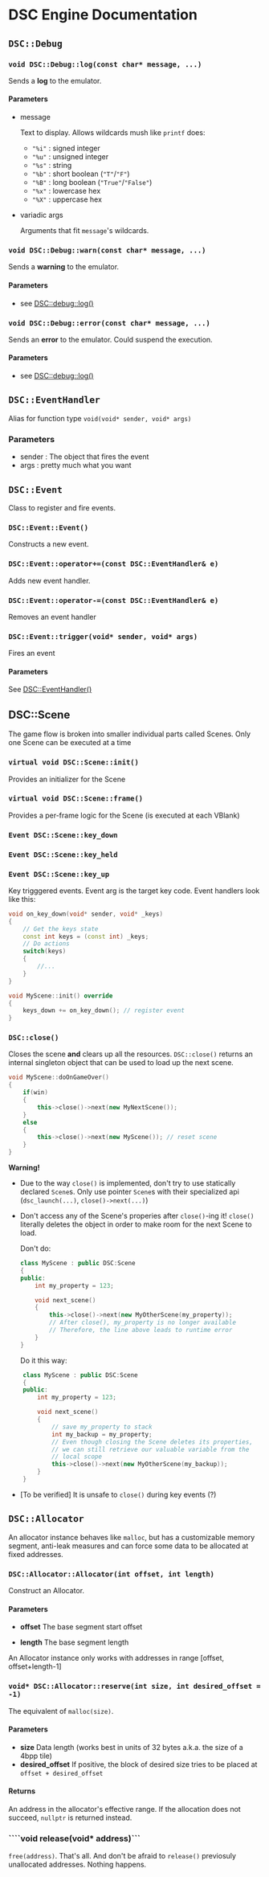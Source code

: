# DSC Engine Documentation

## ```DSC::Debug```

### ```void DSC::Debug::log(const char* message, ...)```

Sends a **log** to the emulator. 

#### Parameters
- message

    Text to display. Allows wildcards mush like `printf` does:
    - `"%i"` : signed integer
    - `"%u"` : unsigned integer
    - `"%s"` : string
    - `"%b"` : short boolean (`"T"`/`"F"`)
    - `"%B"` : long boolean (`"True"`/`"False"`)
    - `"%x"` : lowercase hex
    - `"%X"` : uppercase hex
- variadic args

    Arguments that fit `message`'s wildcards.

### ```void DSC::Debug::warn(const char* message, ...)```

Sends a **warning** to the emulator. 

#### Parameters
- see [DSC::debug::log()](#void-dscdebuglogconst-char-message)

### ```void DSC::Debug::error(const char* message, ...)```

Sends an **error** to the emulator. Could suspend the execution.

#### Parameters
- see [DSC::debug::log()](#void-dscdebuglogconst-char-message)


## ```DSC::EventHandler```

Alias for function type `void(void* sender, void* args)`

### Parameters
- sender : The object that fires the event
- args : pretty much what you want



## ```DSC::Event```

Class to register and fire events.

### ```DSC::Event::Event()```

Constructs a new event.

### ```DSC::Event::operator+=(const DSC::EventHandler& e)```

Adds new event handler.

### ```DSC::Event::operator-=(const DSC::EventHandler& e)```

Removes an event handler

### ```DSC::Event::trigger(void* sender, void* args)```

Fires an event

#### Parameters

See [DSC::EventHandler()](#dsceventhandler)

## DSC::Scene

The game flow is broken into smaller individual parts called Scenes. Only one Scene can be executed at a time

### ```virtual void DSC::Scene::init()```

Provides an initializer for the Scene

### ```virtual void DSC::Scene::frame()```

Provides a per-frame logic for the Scene (is executed at each VBlank)

### ```Event DSC::Scene::key_down```

### ```Event DSC::Scene::key_held```

### ```Event DSC::Scene::key_up```

Key trigggered events. Event arg is the target key code. Event handlers look like this:

```C++
void on_key_down(void* sender, void* _keys) 
{
    // Get the keys state
    const int keys = (const int) _keys;
    // Do actions
    switch(keys)
    {
        //...
    }
}

void MyScene::init() override 
{
    keys_down += on_key_down(); // register event
}
```

### ```DSC::close()```

Closes the scene **and** clears up all the resources. `DSC::close()` returns an internal singleton object
that can be used to load up the next scene.

```C++
void MyScene::doOnGameOver()
{    
    if(win)
    {
        this->close()->next(new MyNextScene());
    }
    else
    {
        this->close()->next(new MyScene()); // reset scene
    }    
}
```

**Warning!**
- Due to the way `close()` is implemented, don't try to use statically declared `Scene`s.
    Only use pointer `Scene`s with their specialized api (`dsc_launch(...)`, `close()->next(...)`)


- Don't access any of the Scene's properies after `close()`-ing it!
    `close()` literally deletes the object in order to make room for the
    next Scene to load. 

    Don't do:

    ```C++
    class MyScene : public DSC:Scene
    {
    public:
        int my_property = 123;

        void next_scene() 
        {
            this->close()->next(new MyOtherScene(my_property));                        
            // After close(), my_property is no longer available
            // Therefore, the line above leads to runtime error
        }
    }
    ```

    Do it this way:

```C++
    class MyScene : public DSC:Scene
    {
    public:
        int my_property = 123;

        void next_scene() 
        {
            // save my_property to stack
            int my_backup = my_property;
            // Even though closing the Scene deletes its properties,
            // we can still retrieve our valuable variable from the
            // local scope
            this->close()->next(new MyOtherScene(my_backup));
        }
    }
```

- [To be verified] It is unsafe to `close()` during key events (?)

## ```DSC::Allocator```

An allocator instance behaves like `malloc`, but has a customizable memory segment, anti-leak measures 
and can force some data to be allocated at fixed addresses.

### ```DSC::Allocator::Allocator(int offset, int length)```

Construct an Allocator. 

#### Parameters

- **offset** The base segment start offset

- **length** The base segment length

An Allocator instance only works with addresses in range [offset, offset+length-1]

### ```void* DSC::Allocator::reserve(int size, int desired_offset = -1)```

The equivalent of `malloc(size)`. 

#### Parameters

- **size** Data length (works best in units of 32 bytes a.k.a. the size of a 4bpp tile)
- **desired_offset** If positive, the block of desired size tries to be placed at `offset + desired_offset`

#### Returns

An address in the allocator's effective range. If the allocation does not succeed, `nullptr` is returned instead.

### ````void release(void* address)```

`free(address)`. That's all. And don't be afraid to `release()` previosuly unallocated addresses. Nothing happens.


